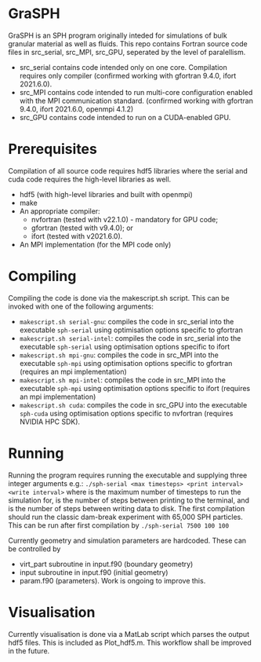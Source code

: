 # GraSPH
GraSPH is an SPH program originally inteded for simulations of bulk granular material as well as fluids. 
This repo contains Fortran source code files in src_serial, src_MPI, src_GPU, seperated by the level of paralellism.
- src_serial contains code intended only on one core. Compilation requires only compiler (confirmed working with gfortran 9.4.0, ifort 2021.6.0).
- src_MPI contains code intended to run multi-core configuration enabled with the MPI communication standard. (confirmed working with gfortran 9.4.0, ifort 2021.6.0, openmpi 4.1.2)
- src_GPU contains code intended to run on a CUDA-enabled GPU.

# Prerequisites
Compilation of all source code requires hdf5 libraries where the serial and cuda code requires the high-level libraries as well.
- hdf5 (with high-level libraries and built with openmpi)
- make
- An appropriate compiler:
  - nvfortran (tested with v22.1.0) - mandatory for GPU code;
  - gfortran (tested with v9.4.0); or
  - ifort (tested with v2021.6.0).
- An MPI implementation (for the MPI code only)

# Compiling
Compiling the code is done via the makescript.sh script. This can be invoked with one of the following arguments:
- `makescript.sh serial-gnu`: compiles the code  in src_serial into the executable `sph-serial` using optimisation options specific to gfortran
- `makescript.sh serial-intel`: compiles the code in src_serial into the executable `sph-serial` using optimisation options specific to ifort
- `makescript.sh mpi-gnu`: compiles the code in src_MPI into the executable `sph-mpi` using optimisation options specific to gfortran (requires an mpi implementation)
- `makescript.sh mpi-intel`: compiles the code in src_MPI into the executable `sph-mpi` using optimisation options specific to ifort (requires an mpi implementation)
- `makescript.sh cuda`: compiles the code in src_GPU into the executable `sph-cuda` using optimisation options specific to nvfortran (requires NVIDIA HPC SDK).

# Running
Running the program requires running the executable and supplying three integer arguments e.g.:
`./sph-serial <max timesteps> <print interval> <write interval>`
where <max timesteps> is the maximum number of timesteps to run the simulation for, 
  <print interval> is the number of steps between printing to the terminal, and
  <write interval> is the number of steps between writing data to disk.
The first compilation should run the classic dam-break experiment with 65,000 SPH particles. This can be run after first compilation by
`./sph-serial 7500 100 100`

 Currently geometry and simulation parameters are hardcoded. These can be controlled by
 - virt_part subroutine in input.f90 (boundary geometry)
 - input subroutine in input.f90 (initial geometry)
 - param.f90 (parameters).
 Work is ongoing to improve this.
 
# Visualisation
Currently visualisation is done via a MatLab script which parses the output hdf5 files. This is included as Plot_hdf5.m. This workflow shall be improved in the future.
